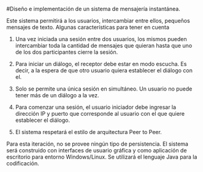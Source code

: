 #Diseño e implementación de un sistema de mensajería instantánea.

Este sistema permitirá a los usuarios, intercambiar entre ellos, pequeños mensajes de
texto.
Algunas características para tener en cuenta
1) Una vez iniciada una sesión entre dos usuarios, los mismos pueden intercambiar
toda la cantidad de mensajes que quieran hasta que uno de los dos participantes
cierre la sesión.

2) Para iniciar un diálogo, el receptor debe estar en modo escucha. Es decir, a la
espera de que otro usuario quiera establecer el diálogo con el.

3) Solo se permite una única sesión en simultáneo. Un usuario no puede tener más
de un diálogo a la vez.

4) Para comenzar una sesión, el usuario iniciador debe ingresar la dirección IP y
puerto que corresponde al usuario con el que quiere establecer el diálogo.

5) El sistema respetará el estilo de arquitectura Peer to Peer.

Para esta iteración, no se provee ningún tipo de persistencia.
El sistema será construido con interfaces de usuario gráfica y como aplicación de
escritorio para entorno Windows/Linux.
Se utilizará el lenguaje Java para la codificación.
